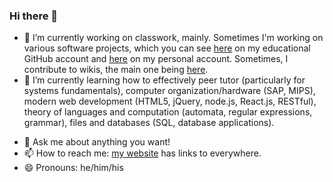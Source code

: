 ### Hi there 👋

- 🔭 I’m currently working on classwork, mainly. Sometimes I'm working on various software projects, which you can see [here](https://github.com/eric-unc) on my educational GitHub account and [here](https://github.com/xbony2) on my personal account. Sometimes, I contribute to wikis, the main one being [here](https://ftb.gamepedia.com/Special:Contributions/Xbony2).
- 🌱 I’m currently learning how to effectively peer tutor (particularly for systems fundamentals), computer organization/hardware (SAP, MIPS), modern web development (HTML5, jQuery, node.js, React.js, RESTful), theory of languages and computation (automata, regular expressions, grammar), files and databases (SQL, database applications).
<!--- 👯 I’m looking to collaborate on ...
- 🤔 I’m looking for help with ...-->
- 💬 Ask me about anything you want!
- 📫 How to reach me: [my website](https://eric-unc.github.io/) has links to everywhere.
- 😄 Pronouns: he/him/his
<!--- ⚡ Fun fact: ...-->
